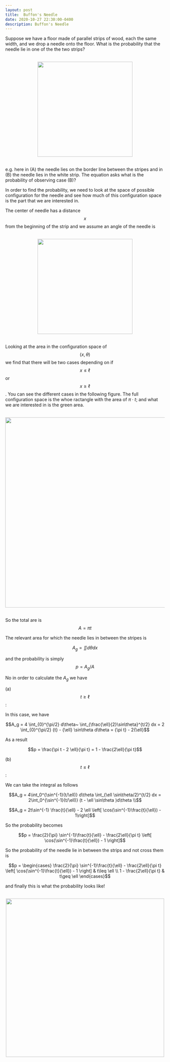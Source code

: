 ```yaml
---
layout: post
title:  Buffon's Needle
date: 2020-10-27 22:30:00-0400
description: Buffon's Needle
---
```


Suppose we have a floor made of parallel strips of wood, each the same width, and we drop a needle onto the floor. What is the probability that the needle lie in one of the  the two strips? 


<br>
<div class="row mt-3" style="text-align:center;">
    <div class="col-sm mt-3 mt-md-0">
        <img class="img-fluid rounded z-depth-1" width="300" src="{{ site.baseurl }}/assets/posts/needle.png">
    </div>
</div>
<br>


e.g. here in (A) the needle lies on the border line between the stripes and in (B) the needle lies in the white strip. The equation asks what is the probability of observing case (B)?

In order to find the probability, we need to look at the space of possible configuration for the needle and see how much of this configuration space is the part that we are interested in.

The center of needle has a distance $$x$$ from the beginning of the strip and we assume an angle of the needle is 

<br>
<div class="row mt-3" style="text-align:center;">
    <div class="col-sm mt-3 mt-md-0">
        <img class="img-fluid rounded z-depth-1" width="300" src="{{ site.baseurl }}/assets/posts/N1.png">
    </div>
</div>
<br>


Looking at the area in the configuration space of $$(x,\theta)$$ we find that there will be two cases depending on if $$x\leq \ell$$  or $$x\geq \ell$$. You can see the different cases in the following figure. The full configuration space is the whoe ractangle with the area of $\pi\cdot t$; and what we are interested in is the green area.

<br>
<div class="row mt-3" style="text-align:center;">
    <div class="col-sm mt-3 mt-md-0">
        <img class="img-fluid rounded z-depth-1" width="600" src="{{ site.baseurl }}/assets/posts/N2.png">
    </div>
</div>
<br>


So the total are is $$A = \pi t$$

The relevant area for which the needle lies in between the stripes is

$$A_g = \iint d\theta dx  $$

and the probability is simply $$p = A_g/A$$

No in order to calculate the $A_g$ we have

(a)  $$t\geq \ell$$:

In this case, we have

$$A_g = 4 \int_{0}^{\pi/2} d\theta~ \int_{\frac{\ell}{2}\sin\theta}^{t/2} dx = 2 \int_{0}^{\pi/2} {t} - {\ell} \sin\theta d\theta =  {\pi t} - 2{\ell}$$

As a result

$$p = \frac{\pi t -  2 \ell}{\pi t} = 1 - \frac{2\ell}{\pi t}$$

(b)  $$t\leq \ell$$:

We can take the integral as follows

$$A_g = 4\int_0^{\sin^{-1}(t/\ell)} d\theta  \int_{\ell \sin\theta/2}^{t/2} dx =  2\int_0^{\sin^{-1}(t/\ell)} (t - \ell \sin\theta )d\theta \\$$

$$A_g = 2t\sin^{-1} \frac{t}{\ell} - 2 \ell \left[ \cos(\sin^{-1}\frac{t}{\ell}) - 1\right]$$

So the probability becomes

$$p = \frac{2}{\pi} \sin^{-1}\frac{t}{\ell} - \frac{2\ell}{\pi t} \left[ \cos(\sin^{-1}\frac{t}{\ell}) - 1 \right]$$

So the probability of the needle lie in between the strips and not cross them is 

$$p = \begin{cases} \frac{2}{\pi} \sin^{-1}\frac{t}{\ell} - \frac{2\ell}{\pi t} \left[ \cos(\sin^{-1}\frac{t}{\ell}) - 1 \right] & t\leq \ell \\ 1 - \frac{2\ell}{\pi t} & t\geq \ell \end{cases}$$

and finally this is what the probability looks like!

<br>
<div class="row mt-3" style="text-align:center;">
    <div class="col-sm mt-3 mt-md-0">
        <img class="img-fluid rounded z-depth-1" width="500" src="{{ site.baseurl }}/assets/posts/probability.png">
    </div>
</div>
